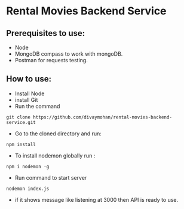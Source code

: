 ﻿# Rental Movies Backend Service

## Prerequisites to use:
* Node
* MongoDB compass to work with mongoDB.
* Postman for requests testing.

## How to use:
* Install Node
* install Git
* Run the command

 ```
git clone https://github.com/divaymohan/rental-movies-backend-service.git
 ```
* Go to the cloned directory and run:

 ```
npm install
 ```
* To install nodemon globally run :
 ```
npm i nodemon -g 
 ```
* Run command to start server

```
nodemon index.js
```
* if it shows message like listening at 3000 then API is ready to use.


